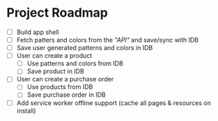 # Project Roadmap

- [ ] Build app shell
- [ ] Fetch patters and colors from the *"API"* and save/sync with IDB
- [ ] Save user generated patterns and colors in IDB
- [ ] User can create a product
    - [ ] Use patterns and colors from IDB
    - [ ] Save product in IDB
- [ ] User can create a purchase order
    - [ ] Use products from IDB
    - [ ] Save purchase order in IDB
- [ ] Add service worker offline support (cache all pages & resources on install)
